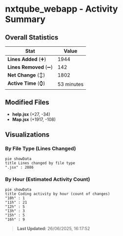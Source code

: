# nxtqube_webapp - Activity Summary 

## Overall Statistics

| Stat                   | Value                                                             |
| ---------------------- | ----------------------------------------------------------------- |
| **Lines Added** (➕)   | 1944                                          |
| **Lines Removed** (➖) | 142                                        |
| **Net Change** (↕)    | 1802                |
| **Active Time** (⌚)   | 53 minutes |


## Modified Files
- **help.jsx** (+27, -34)
- **Map.jsx** (+1917, -108)

## Visualizations

### By File Type (Lines Changed)

```mermaid
pie showData
title Lines changed by file type
".jsx" : 2086
```

### By Hour (Estimated Activity Count)

```mermaid
pie showData
title Coding activity by hour (count of changes)
"10h" : 1
"11h" : 21
"12h" : 5
"13h" : 3
"15h" : 5
"16h" : 9
```


> **Last Updated:** 26/06/2025, 16:17:52